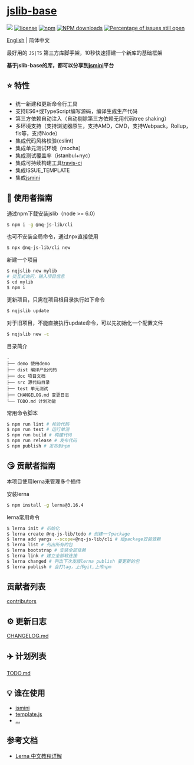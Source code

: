 # [jslib-base](https://github.com/nqdy666/jslib-base)
[![](https://img.shields.io/badge/Powered%20by-jslib%20base-brightgreen.svg)](https://github.com/nqdy666/jslib-base)
[![license](https://img.shields.io/badge/license-MIT-blue.svg)](https://github.com/nqdy666/jslib-base/blob/master/LICENSE)
[![npm](https://img.shields.io/badge/npm-1.6.0-orange.svg)](https://www.npmjs.com/package/@nq-js-lib/cli)
[![NPM downloads](http://img.shields.io/npm/dm/@nq-js-lib/cli.svg?style=flat-square)](http://www.npmtrends.com/@nq-js-lib/cli)
[![Percentage of issues still open](http://isitmaintained.com/badge/open/nqdy666/jslib-base.svg)](http://isitmaintained.com/project/nqdy666/jslib-base "Percentage of issues still open")

[English](./README.md) | 简体中文

最好用的 `JS|TS` 第三方库脚手架，10秒快速搭建一个新库的基础框架

**基于jslib-base的库，都可以分享到[jsmini](https://github.com/jsmini)平台**

## :star: 特性

- 统一新建和更新命令行工具
- 支持ES6+或TypeScript编写源码，编译生成生产代码
- 第三方依赖自动注入（自动剔除第三方依赖无用代码tree shaking）
- 多环境支持（支持浏览器原生，支持AMD，CMD，支持Webpack，Rollup，fis等，支持Node）
- 集成代码风格校验(eslint)
- 集成单元测试环境（mocha）
- 集成测试覆盖率（istanbul+nyc）
- 集成可持续构建工具[travis-ci](https://www.travis-ci.org/)
- 集成ISSUE_TEMPLATE
- 集成[jsmini](https://github.com/jsmini)

## :rocket: 使用者指南

通过npm下载安装jslib（node >= 6.0）

```bash
$ npm i -g @nq-js-lib/cli
```

也可不安装全局命令，通过npx直接使用

```bash
$ npx @nq-js-lib/cli new
```

新建一个项目

```bash
$ nqjslib new mylib
# 交互式询问，输入项目信息
$ cd mylib
$ npm i
```

更新项目，只需在项目根目录执行如下命令

```bash
$ nqjslib update
```

对于旧项目，不能直接执行update命令，可以先初始化一个配置文件

```bash
$ nqjslib new -c
```

目录简介

```
.
├── demo 使用demo
├── dist 编译产出代码
├── doc 项目文档
├── src 源代码目录
├── test 单元测试
├── CHANGELOG.md 变更日志
└── TODO.md 计划功能
```

常用命令脚本

```bash
$ npm run lint # 校验代码
$ npm run test # 运行单测
$ npm run build # 构建代码
$ npm run release # 发布代码
$ npm publish # 发布到npm
```

## :kissing_heart: 贡献者指南
本项目使用lerna来管理多个插件

安装lerna

```bash
$ npm install -g lerna@3.16.4
```

lerna常用命令

```bash
$ lerna init # 初始化
$ lerna create @nq-js-lib/todo # 创建一个package
$ lerna add yargs --scope=@nq-js-lib/cli # 给package安装依赖
$ lerna list # 列出所有的包
$ lerna bootstrap # 安装全部依赖
$ lerna link # 建立全部软连接
$ lerna changed # 列出下次发版lerna publish 要更新的包
$ lerna publish # 会打tag，上传git,上传npm
```

## 贡献者列表

[contributors](https://github.com/nqdy666/jslib-base/graphs/contributors)

## :gear: 更新日志
[CHANGELOG.md](./CHANGELOG.md)

## :airplane: 计划列表
[TODO.md](./TODO.md)

## :bulb: 谁在使用

- [jsmini](https://github.com/jsmini)
- [template.js](https://github.com/nqdy666/template.js)
- [...](https://github.com/nqdy666/jslib-base/issues/10)

## 参考文档
- [Lerna 中文教程详解](https://juejin.im/post/5ced1609e51d455d850d3a6c)